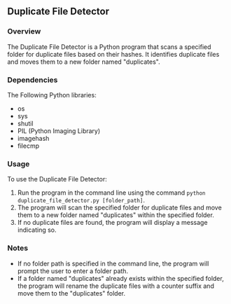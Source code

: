 ## Duplicate File Detector

### Overview
The Duplicate File Detector is a Python program that scans a specified folder for duplicate files based on their hashes. It identifies duplicate files and moves them to a new folder named "duplicates". 

### Dependencies
The Following Python libraries:
- os
- sys
- shutil
- PIL (Python Imaging Library)
- imagehash
- filecmp

### Usage
To use the Duplicate File Detector:
1. Run the program in the command line using the command `python duplicate_file_detector.py [folder_path]`.
2. The program will scan the specified folder for duplicate files and move them to a new folder named "duplicates" within the specified folder.
3. If no duplicate files are found, the program will display a message indicating so.

### Notes
- If no folder path is specified in the command line, the program will prompt the user to enter a folder path.
- If a folder named "duplicates" already exists within the specified folder, the program will rename the duplicate files with a counter suffix and move them to the "duplicates" folder.
